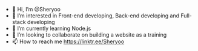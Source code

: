 - 👋 Hi, I’m @Sheryoo
- 👀 I’m interested in Front-end developing, Back-end developing and Full-stack developing
- 🌱 I’m currently learning Node.js
- 💞️ I’m looking to collaborate on building a website as a training
- 📫 How to reach me https://linktr.ee/Sheryoo

<!---
Sheryoo/Sheryoo is a ✨ special ✨ repository because its `README.md` (this file) appears on your GitHub profile.
You can click the Preview link to take a look at your changes.
--->
